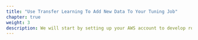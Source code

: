 ```yaml
---
title: "Use Transfer Learning To Add New Data To Your Tuning Job"
chapter: true
weight: 3
description: We will start by setting up your AWS account to develop robot applications with AWS RoboMaker. 
---
```

